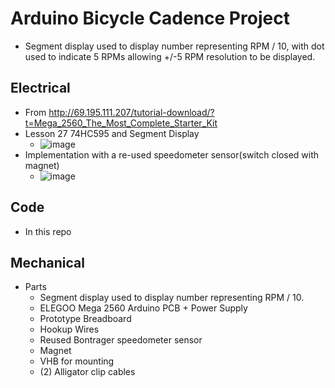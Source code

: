 # Arduino Bicycle Cadence Project
- Segment display used to display number representing RPM / 10, with dot used to indicate 5 RPMs allowing +/-5 RPM resolution to be displayed.

## Electrical
- From http://69.195.111.207/tutorial-download/?t=Mega_2560_The_Most_Complete_Starter_Kit
- Lesson 27 74HC595 and Segment Display
  - ![image](https://user-images.githubusercontent.com/70562690/155448588-1a70cece-dacf-49b0-8881-373bff34081a.png)
- Implementation with a re-used speedometer sensor(switch closed with magnet)
  - ![image](https://user-images.githubusercontent.com/70562690/155449133-84d6be45-db87-4c24-b2fd-43a0b4ba713b.png)

## Code
- In this repo

## Mechanical
- Parts
  - Segment display used to display number representing RPM / 10.
  - ELEGOO Mega 2560 Arduino PCB + Power Supply
  - Prototype Breadboard
  - Hookup Wires
  - Reused Bontrager speedometer sensor
  - Magnet
  - VHB for mounting
  - (2) Alligator clip cables

